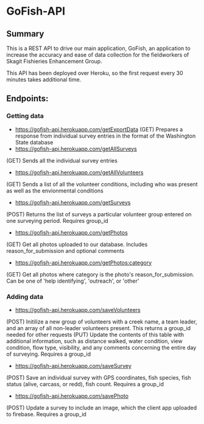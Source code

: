 # GoFish-API
## Summary
This is a REST API to drive our main application, GoFish, an application to increase the accuracy and ease of data collection for the fieldworkers of Skagit Fishieries Enhancement Group.

This API has been deployed over Heroku, so the first request every 30 minutes takes additional time.
## Endpoints:

### Getting data
- https://gofish-api.herokuapp.com/getExportData
(GET) Prepares a response from individual survey entries in the format of the Washington State database
- https://gofish-api.herokuapp.com/getAllSurveys

(GET) Sends all the individual survey entries
- https://gofish-api.herokuapp.com/getAllVolunteers

(GET) Sends a list of all the volunteer conditions, including who was present as well as the envionmental conditions
- https://gofish-api.herokuapp.com/getSurveys

(POST) Returns the list of surveys a particular volunteer group entered on one surveying period. Requires group_id
- https://gofish-api.herokuapp.com/getPhotos

(GET) Get all photos uploaded to our database. Includes reason_for_submission and optional comments
- https://gofish-api.herokuapp.com/getPhotos:category

(GET) Get all photos where category is the photo's reason_for_submission. Can be one of 'help identifying', 'outreach', or 'other'

### Adding data
- https://gofish-api.herokuapp.com/saveVolunteers

(POST) Initilize a new group of volunteers with a creek name, a team leader, and an array of all non-leader volunteers present. This returns a group_id needed for other requests
(PUT) Update the contents of this table with additional information, such as distance walked, water condition, view condition, flow type, visibility, and any comments concerning the entire day of surveying. Requires a group_id
- https://gofish-api.herokuapp.com/saveSurvey

(POST) Save an individual survey with GPS coordinates, fish species, fish status (alive, carcass, or redd), fish count. Requires a group_id
- https://gofish-api.herokuapp.com/savePhoto

(POST) Update a survey to include an image, which the client app uploaded to firebase. Requires a group_id
